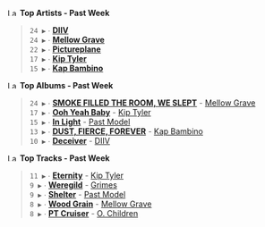 <!--START_LASTFM_ARTISTS:{"period": "7day", "rows": 5}-->
<a href="https://last.fm" target="_blank"><img src="https://user-images.githubusercontent.com/17434202/215290617-e793598d-d7c9-428f-9975-156db1ba89cc.svg" alt="Last.fm Logo" width="18" height="13"/></a> **Top Artists - Past Week**

> `24 ▶️` ∙ **[DIIV](https://www.last.fm/music/DIIV)**<br/>
> `24 ▶️` ∙ **[Mellow Grave](https://www.last.fm/music/Mellow+Grave)**<br/>
> `22 ▶️` ∙ **[Pictureplane](https://www.last.fm/music/Pictureplane)**<br/>
> `17 ▶️` ∙ **[Kip Tyler](https://www.last.fm/music/Kip+Tyler)**<br/>
> `15 ▶️` ∙ **[Kap Bambino](https://www.last.fm/music/Kap+Bambino)**<br/>
<!--END_LASTFM_ARTISTS-->

<!--START_LASTFM_ALBUMS:{"period": "7day", "rows": 5}-->
<a href="https://last.fm" target="_blank"><img src="https://user-images.githubusercontent.com/17434202/215290617-e793598d-d7c9-428f-9975-156db1ba89cc.svg" alt="Last.fm Logo" width="18" height="13"/></a> **Top Albums - Past Week**

> `24 ▶️` ∙ **[SMOKE FILLED THE ROOM, WE SLEPT](https://www.last.fm/music/Mellow+Grave/SMOKE+FILLED+THE+ROOM,+WE+SLEPT)** - [Mellow Grave](https://www.last.fm/music/Mellow+Grave)<br/>
> `17 ▶️` ∙ **[Ooh Yeah Baby](https://www.last.fm/music/Kip+Tyler/Ooh+Yeah+Baby)** - [Kip Tyler](https://www.last.fm/music/Kip+Tyler)<br/>
> `15 ▶️` ∙ **[In Light](https://www.last.fm/music/Past+Model/In+Light)** - [Past Model](https://www.last.fm/music/Past+Model)<br/>
> `13 ▶️` ∙ **[DUST, FIERCE, FOREVER](https://www.last.fm/music/Kap+Bambino/DUST,+FIERCE,+FOREVER)** - [Kap Bambino](https://www.last.fm/music/Kap+Bambino)<br/>
> `10 ▶️` ∙ **[Deceiver](https://www.last.fm/music/DIIV/Deceiver)** - [DIIV](https://www.last.fm/music/DIIV)<br/>
<!--END_LASTFM_ALBUMS-->

<!--START_LASTFM_TRACKS:{"period": "7day", "rows": 5}-->
<a href="https://last.fm" target="_blank"><img src="https://user-images.githubusercontent.com/17434202/215290617-e793598d-d7c9-428f-9975-156db1ba89cc.svg" alt="Last.fm Logo" width="18" height="13"/></a> **Top Tracks - Past Week**

> `11 ▶️` ∙ **[Eternity](https://www.last.fm/music/Kip+Tyler/_/Eternity)** - [Kip Tyler](https://www.last.fm/music/Kip+Tyler)<br/>
> `9 ▶️` ∙ **[Weregild](https://www.last.fm/music/Grimes/_/Weregild)** - [Grimes](https://www.last.fm/music/Grimes)<br/>
> `9 ▶️` ∙ **[Shelter](https://www.last.fm/music/Past+Model/_/Shelter)** - [Past Model](https://www.last.fm/music/Past+Model)<br/>
> `8 ▶️` ∙ **[Wood Grain](https://www.last.fm/music/Mellow+Grave/_/Wood+Grain)** - [Mellow Grave](https://www.last.fm/music/Mellow+Grave)<br/>
> `8 ▶️` ∙ **[PT Cruiser](https://www.last.fm/music/O.+Children/_/PT+Cruiser)** - [O. Children](https://www.last.fm/music/O.+Children)<br/>
<!--END_LASTFM_TRACKS-->